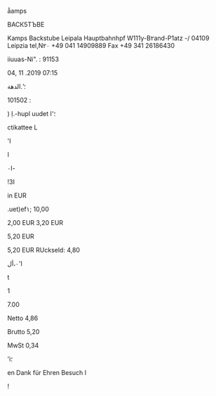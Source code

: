 ẵamps

ВАСК5ТЪВЕ

Kamps  Backstube
Leipala  Hauptbahnhpf
W111y-B٢and-P1atz  -/
04109  Leipzia
tel,N٢٠  +49  041  14909889
Fax  +49  341  26186430

iiuuas-Ni". :  91153

04, 11 .2019  07:15

؛'.الدهة

101502  :

)
Ị.-hupl uudet
؛'ا

ctikattee   L

'ا

 ا

 ا٠-

!3ا

in  EUR

.uet)ef١;  10,00

2,00  EUR
3,20  EUR

5,20  EUR

5,20  EUR
RUckseld:  4,80

ا'٠،أل

t

1

7.00

Netto
4,86

Brutto
5,20

MwSt
0,34

'ì؛

en  Dank  für  Ehren  Besuch ا

!


